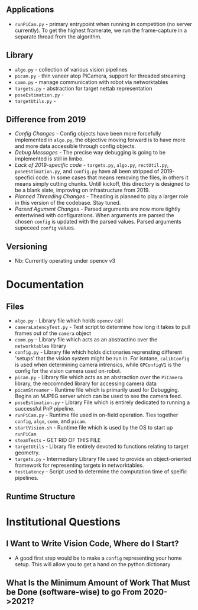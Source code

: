## Applications

* `runPiCam.py` - primary entrypoint when running in competition 
  (no server currently).  To get the highest framerate, we run 
  the frame-capture in a separate thread from the algorithm.

## Library

* `algo.py` - collection of various vision pipelines
* `picam.py` - thin vaneer atop PiCamera, support for threaded streaming
* `comm.py` - manage communication with robot via networktables
* `targets.py` - abstraction for target nettab representation
* `poseEstimation.py` - 
* `targetUtils.py` - 


## Difference from 2019

* *Config Changes* - Config objects have been more forcefully implemented in `algo.py`, the objective moving forward is to have more and more data accessible through config objects.
* *Debug Messages* - The precise way debugging is going to be implemented is still in limbo.
* *Lack of 2019-specific code* - `targets.py`, `algo.py`, `rectUtil.py`, `poseEstimation.py`, and `config.py` have all been stripped of 2019-specfici code. In some cases that means removing the files, in others it means simply cutting chunks. Untill kickoff, this directory is designed to be a blank slate, improving on infrastructure from 2019.
* *Planned Threading Changes* - Theading is planned to play a larger role in this version of the codebase. Stay tuned.
* *Parsed Agument Changes* - Parsed arguments are now more tightly entertwined with configurations. When arguments are parsed the chosen `config` is updated with the parsed values. Parsed arguments supeceed `config` values. 

## Versioning

* Nb: Currently operating under opencv v3


# Documentation


## Files

* `algo.py` - Library file which holds `opencv` call
* `cameraLatencyTest.py` - Test script to determine how long it takes to pull frames out of the `camera` object
* `comm.py` - Library file which acts as an abstractino over the `networktables` library
* `config.py` - Library file which holds dictionaries reprensting different 'setups' that the vision system might be run in. For isntane, `calibConfig` is used when determining camera intrensics, while `GPConfigV1` is the config for the vision camera used on-robot.
* `picam.py` - Library file which acts as an abstraction over the `PiCamera` library, the reccomnded library for accessing camera data
* `picamStreamer` - Runtime file which is primarily used for Debugging. Begins an MJPEG server which can be used to see the camera feed.
* `poseEstimation.py` - Library File which is entirely dedicated to running a successful PnP pipeline.
* `runPiCam.py` - Runtime file used in on-field operation. Ties together `config`, `algo`, `comm`, and `picam`.
* `startVision.sh` - Runtime file which is used by the OS to start up `runPiCam`
* `steamTests` - GET RID OF THIS FILE 
* `targetUtils` - Library file entirely devoted to functions relating to target geometry.
* `targets.py` - Intermediary Library file used to provide an object-oriented framework for representing targets in networktables.
* `testLatency` - Script used to determine the computation time of speific pipelines. 


## Runtime Structure

# Institutional Questions

## I Want to Write Vision Code, Where do I Start?

* A good first step would be to make a `config` representing your home setup. This will allow you to get a hand on the python dictionary 

## What Is the Minimum Amount of Work That Must be Done (software-wise) to go From 2020->2021?
